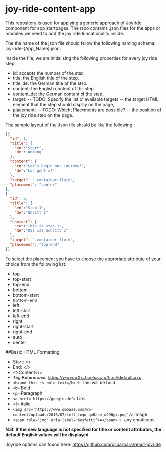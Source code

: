 # joy-ride-content-app

This repository is used for applying a generic approach of Joyride component for app startpages. The repo contains .json files for the apps or modules we need to add the joy ride funcationality inside.

The the name of the json file should fellow the following naming schema: joy-ride-{App_Name}.json.

Inside the file, we are initialising the following properties for every joy ride step:

- id: accepts the number of the step.
- title: the English title of the step.
- title_de: the German title of the step.
- content: the English content of the step.
- content_de: the German content of the step.
- target: 
-- TODO: Specify the list of available targets
-- the target HTML element that the step should display on the page,
- placement: 
-- TODO: Whicht Placements are possible? 
-- the position of the joy ride step on the page.


The sample layout of the Json file should be like the following : 

```json
[{
  "id": 1,
  "title": {
    "en":"Start",
    "de":"Anfang"
  },
  "content": {
    "en":"Let's begin our journey!",
    "de":"Los geht's!"
  },
  "target": ".container-fluid",
  "placement": "center"
},
{
  "id": 2,
  "title": {
    "en":"Step 1",
    "de":"Shritt 1"
  },
  "content": {
    "en":"This is step 1",
    "de":"Das ist Schritt 1"
  },
  "target": ".container-fluid",
  "placement": "top-end"
}]
```

To select the placement you have to choose the approriate attribute of your choice from the following list:
- top
- top-start
- top-end
- bottom
- bottom-start
- bottom-end
- left
- left-start
- left-end
- right
- right-start
- right-end
- auto
- center

##Basic HTML Formatting
- Start: <> 
- End: </>
- <>Content</>
- Tag References: https://www.w3schools.com/html/default.asp
- `<b>and this is bold text</b>` <- This will be bold
- `<b>` Bold
- `<p>` Paragraph
- `<a href=‘https://google.de’>` Link
- `<i>` italic
- `<img src=‘https://www.qmbase.com/wp-content/uploads/2016/07/Left_logo_qmBase_w298px.png’/>` Image
- `<span role='img' aria-label='Konfetti‘>❤</span>`  <- any emoticons


**N.B: If the new language is not specified for title or content attributes, the default English values will be displayed**

Joyride options can found here:
https://github.com/gilbarbara/react-joyride
